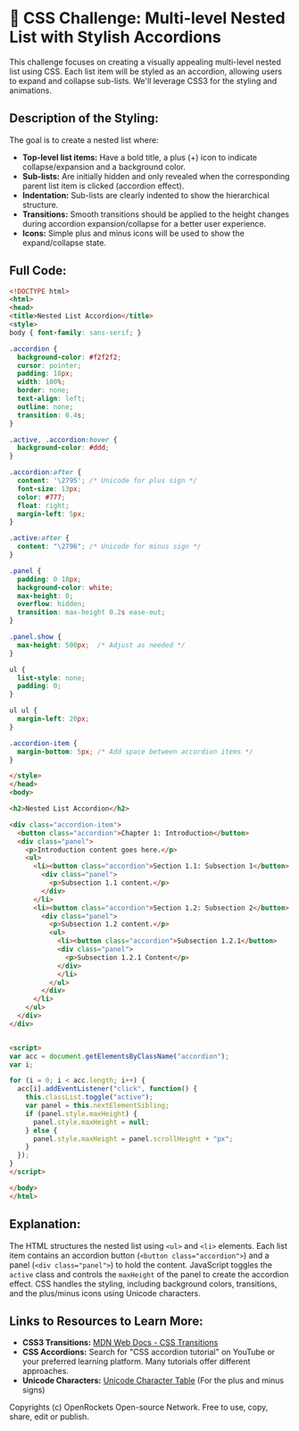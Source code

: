 # 🐞 CSS Challenge:  Multi-level Nested List with Stylish Accordions


This challenge focuses on creating a visually appealing multi-level nested list using CSS.  Each list item will be styled as an accordion, allowing users to expand and collapse sub-lists. We'll leverage CSS3 for the styling and animations.


## Description of the Styling:

The goal is to create a nested list where:

* **Top-level list items:**  Have a bold title, a plus (+) icon to indicate collapse/expansion and a background color.
* **Sub-lists:** Are initially hidden and only revealed when the corresponding parent list item is clicked (accordion effect).
* **Indentation:**  Sub-lists are clearly indented to show the hierarchical structure.
* **Transitions:** Smooth transitions should be applied to the height changes during accordion expansion/collapse for a better user experience.
* **Icons:**  Simple plus and minus icons will be used to show the expand/collapse state.


## Full Code:

```html
<!DOCTYPE html>
<html>
<head>
<title>Nested List Accordion</title>
<style>
body { font-family: sans-serif; }

.accordion {
  background-color: #f2f2f2;
  cursor: pointer;
  padding: 18px;
  width: 100%;
  border: none;
  text-align: left;
  outline: none;
  transition: 0.4s;
}

.active, .accordion:hover {
  background-color: #ddd;
}

.accordion:after {
  content: '\2795'; /* Unicode for plus sign */
  font-size: 13px;
  color: #777;
  float: right;
  margin-left: 5px;
}

.active:after {
  content: "\2796"; /* Unicode for minus sign */
}

.panel {
  padding: 0 18px;
  background-color: white;
  max-height: 0;
  overflow: hidden;
  transition: max-height 0.2s ease-out;
}

.panel.show {
  max-height: 500px;  /* Adjust as needed */
}

ul {
  list-style: none;
  padding: 0;
}

ul ul {
  margin-left: 20px;
}

.accordion-item {
  margin-bottom: 5px; /* Add space between accordion items */
}

</style>
</head>
<body>

<h2>Nested List Accordion</h2>

<div class="accordion-item">
  <button class="accordion">Chapter 1: Introduction</button>
  <div class="panel">
    <p>Introduction content goes here.</p>
    <ul>
      <li><button class="accordion">Section 1.1: Subsection 1</button>
        <div class="panel">
          <p>Subsection 1.1 content.</p>
        </div>
      </li>
      <li><button class="accordion">Section 1.2: Subsection 2</button>
        <div class="panel">
          <p>Subsection 1.2 content.</p>
          <ul>
            <li><button class="accordion">Subsection 1.2.1</button>
            <div class="panel">
              <p>Subsection 1.2.1 Content</p>
            </div>
            </li>
          </ul>
        </div>
      </li>
    </ul>
  </div>
</div>


<script>
var acc = document.getElementsByClassName("accordion");
var i;

for (i = 0; i < acc.length; i++) {
  acc[i].addEventListener("click", function() {
    this.classList.toggle("active");
    var panel = this.nextElementSibling;
    if (panel.style.maxHeight) {
      panel.style.maxHeight = null;
    } else {
      panel.style.maxHeight = panel.scrollHeight + "px";
    }
  });
}
</script>

</body>
</html>
```

## Explanation:

The HTML structures the nested list using `<ul>` and `<li>` elements.  Each list item contains an accordion button (`<button class="accordion">`) and a panel (`<div class="panel">`) to hold the content.  JavaScript toggles the `active` class and controls the `maxHeight` of the panel to create the accordion effect.  CSS handles the styling, including background colors, transitions, and the plus/minus icons using Unicode characters.


## Links to Resources to Learn More:

* **CSS3 Transitions:** [MDN Web Docs - CSS Transitions](https://developer.mozilla.org/en-US/docs/Web/CSS/transition)
* **CSS Accordions:** Search for "CSS accordion tutorial" on YouTube or your preferred learning platform.  Many tutorials offer different approaches.
* **Unicode Characters:** [Unicode Character Table](https://unicode-table.com/en/) (For the plus and minus signs)


Copyrights (c) OpenRockets Open-source Network. Free to use, copy, share, edit or publish.

